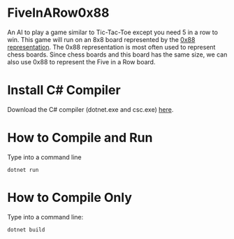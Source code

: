 # FiveInARow0x88
An AI to play a game similar to Tic-Tac-Toe except you need 5 in a row to win. This game will run on an 8x8 board represented by the [0x88 representation](http://mediocrechess.blogspot.com/2006/12/0x88-representation.html "0x88 board explanation"). The 0x88 representation is most often used to represent chess boards. Since chess boards and this board has the same size, we can also use 0x88 to represent the Five in a Row board.

# Install C# Compiler
Download the C# compiler (dotnet.exe and csc.exe) [here](https://www.microsoft.com/net/download/thank-you/dotnet-sdk-2.1.300-windows-x64-installer "C# Compiler").

# How to Compile and Run
Type into a command line
```
dotnet run
```

# How to Compile Only
Type into a command line:
```
dotnet build
```

